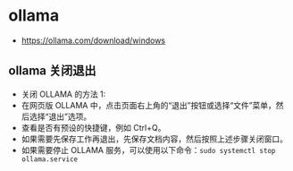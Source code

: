 # ollama

- <https://ollama.com/download/windows>

## ollama 关闭退出

- 关闭 OLLAMA 的方法 1:
- 在网页版 OLLAMA 中，点击页面右上角的“退出”按钮或选择“文件”菜单，然后选择“退出”选项。
- 查看是否有预设的快捷键，例如 Ctrl+Q。
- 如果需要先保存工作再退出，先保存文档内容，然后按照上述步骤关闭窗口。
- 如果需要停止 OLLAMA 服务，可以使用以下命令：`sudo systemctl stop ollama.service`
